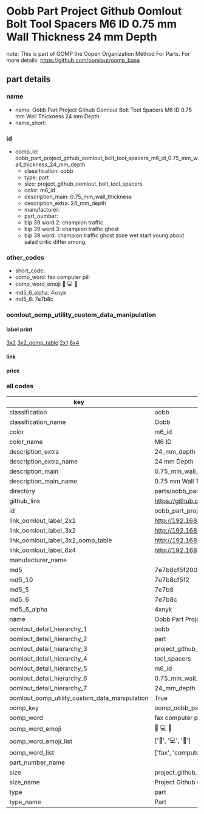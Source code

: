 # Oobb Part Project Github Oomlout Bolt Tool Spacers M6 ID 0.75 mm Wall Thickness 24 mm Depth  

note: This is part of OOMP the Oopen Organization Method For Parts. For more details: https://github.com/oomlout/oomp_base

##  part details
  







### name
* name: Oobb Part Project Github Oomlout Bolt Tool Spacers M6 ID 0.75 mm Wall Thickness 24 mm Depth
* name_short: 
### id
* oomp_id: oobb_part_project_github_oomlout_bolt_tool_spacers_m6_id_0.75_mm_wall_thickness_24_mm_depth
  * classification: oobb
  * type: part
  * size: project_github_oomlout_bolt_tool_spacers
  * color: m6_id
  * description_main: 0.75_mm_wall_thickness
  * description_extra: 24_mm_depth
  * manufacturer: 
  * part_number: 
  * bip 39 word 2: champion traffic
  * bip 39 word 3: champion traffic ghost
  * bip 39 word: champion traffic ghost zone wet start young about salad critic differ among

### other_codes
* short_code: 
* oomp_word: fax computer pill
* oomp_word_emoji :fax: :computer: :pill:
* md5_6_alpha: 4xnyk
* md5_6: 7e7b8c






### oomlout_oomp_utility_custom_data_manipulation
#### label print
[3x2](http://192.168.1.245:1112/?label=oomp%204xnyk)
[3x2_oomp_table](http://192.168.1.108:1112/?label=oomp%204xnyk)
[2x1](http://192.168.1.242:1112/?label=oomp%204xnyk)
[6x4](http://192.168.1.55:1112/?label=oomp%204xnyk)    

#### link

                              

#### price







### all codes 
| key | value |  
| --- | --- |  
| classification | oobb |  
| classification_name | Oobb |  
| color | m6_id |  
| color_name | M6 ID |  
| description_extra | 24_mm_depth |  
| description_extra_name | 24 mm Depth |  
| description_main | 0.75_mm_wall_thickness |  
| description_main_name | 0.75 mm Wall Thickness |  
| directory | parts/oobb_part_project_github_oomlout_bolt_tool_spacers_m6_id_0.75_mm_wall_thickness_24_mm_depth |  
| github_link | https://github.com/oomlout/oomlout_oomp_part_src/tree/main/parts/oobb_part_project_github_oomlout_bolt_tool_spacers_m6_id_0.75_mm_wall_thickness_24_mm_depth |  
| id | oobb_part_project_github_oomlout_bolt_tool_spacers_m6_id_0.75_mm_wall_thickness_24_mm_depth |  
| link_oomlout_label_2x1 | http://192.168.1.242:1112/?label=oomp%204xnyk |  
| link_oomlout_label_3x2 | http://192.168.1.245:1112/?label=oomp%204xnyk |  
| link_oomlout_label_3x2_oomp_table | http://192.168.1.108:1112/?label=oomp%204xnyk |  
| link_oomlout_label_6x4 | http://192.168.1.55:1112/?label=oomp%204xnyk |  
| manufacturer_name |  |  
| md5 | 7e7b8cf5f2007feb52fccffcc339b130 |  
| md5_10 | 7e7b8cf5f2 |  
| md5_5 | 7e7b8 |  
| md5_6 | 7e7b8c |  
| md5_6_alpha | 4xnyk |  
| name | Oobb Part Project Github Oomlout Bolt Tool Spacers M6 ID 0.75 mm Wall Thickness 24 mm Depth |  
| oomlout_detail_hierarchy_1 | oobb |  
| oomlout_detail_hierarchy_2 | part |  
| oomlout_detail_hierarchy_3 | project_github_bolt |  
| oomlout_detail_hierarchy_4 | tool_spacers |  
| oomlout_detail_hierarchy_5 | m6_id |  
| oomlout_detail_hierarchy_6 | 0.75_mm_wall_thickness |  
| oomlout_detail_hierarchy_7 | 24_mm_depth |  
| oomlout_oomp_utility_custom_data_manipulation | True |  
| oomp_key | oomp_oobb_part_project_github_oomlout_bolt_tool_spacers_m6_id_0.75_mm_wall_thickness_24_mm_depth |  
| oomp_word | fax computer pill |  
| oomp_word_emoji | :fax: :computer: :pill: |  
| oomp_word_emoji_list | [':fax:', ':computer:', ':pill:'] |  
| oomp_word_list | ['fax', 'computer', 'pill'] |  
| part_number_name |  |  
| size | project_github_oomlout_bolt_tool_spacers |  
| size_name | Project Github Oomlout Bolt Tool Spacers |  
| type | part |  
| type_name | Part |  
